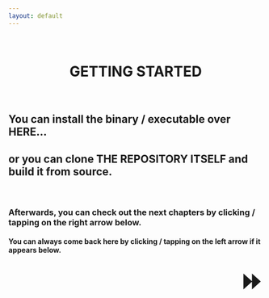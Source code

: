 ```yaml
---
layout: default
---
```


<style>
	a {
    text-decoration: none;
		font-weight: bold;
	}
	.center_text {
		text-align: center;
	}
	.arrows {
		font-size: 50px;
	}
</style>

<!--<code class="language-plaintext highlighter-rouge"-->

<br>

<h1 class="center_text"><a href="index.html">GETTING STARTED</a></h1>

<br>

<h2>You can install the binary / executable over <a href="https://github.com/JumperBot/Unsafe-4-Bit/releases/latest">HERE</a>...</h2>
<h2>or you can clone <a href="https://github.com/JumperBot/Unsafe-4-Bit/">THE REPOSITORY ITSELF</a> and build it from source.</h2>

<br>

<h3>Afterwards, you can check out the next chapters by clicking / tapping on the right arrow below.</h3>
<h4>You can always come back here by clicking / tapping on the left arrow if it appears below.</h4>

<!--<a href="./" class="arrows" style="float: left;">⏪️</a>-->
<a href="hello_world.html" class="arrows" style="float: right;">⏩</a>
